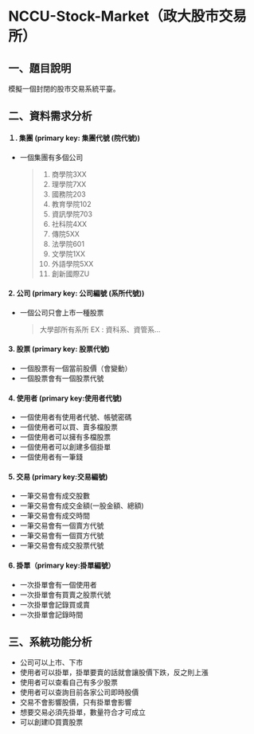 # NCCU-Stock-Market（政大股市交易所）


## 一、題目說明
模擬一個封閉的股市交易系統平臺。

## 二、資料需求分析

#### １. 集團 (primary key: 集團代號 (院代號))
* 一個集團有多個公司
  > 1. 商學院3XX
  > 2. 理學院7XX
  > 3. 國務院203
  > 4. 教育學院102
  > 5. 資訊學院703
  > 6. 社科院4XX
  > 7. 傳院5XX
  > 8. 法學院601
  > 9. 文學院1XX
  > 10. 外語學院5XX
  > 11. 創新國際ZU


#### 2. 公司 (primary key: 公司編號 (系所代號))
* 一個公司只會上市一種股票
  > 大學部所有系所 EX : 資科系、資管系...
  
#### 3. 股票 (primary key: 股票代號)
* 一個股票有一個當前股價（會變動）
* 一個股票會有一個股票代號

#### 4. 使用者 (primary key:使用者代號)
* 一個使用者有使用者代號、帳號密碼
* 一個使用者可以買、賣多檔股票
* 一個使用者可以擁有多檔股票
* 一個使用者可以創建多個掛單
* 一個使用者有一筆錢


#### 5. 交易 (primary key:交易編號)
 - 一筆交易會有成交股數
 - 一筆交易會有成交金額(一股金額、總額)
 - 一筆交易會有成交時間
 - 一筆交易會有一個賣方代號
 - 一筆交易會有一個買方代號
 - 一筆交易會有成交股票代號

#### 6. 掛單（primary key:掛單編號）
 - 一次掛單會有一個使用者
 - 一次掛單會有買賣之股票代號
 - 一次掛單會記錄買或賣
 - 一次掛單會記錄時間

## 三、系統功能分析

* 公司可以上市、下市
* 使用者可以掛單，掛單要賣的話就會讓股價下跌，反之則上漲
* 使用者可以查看自己有多少股票
* 使用者可以查詢目前各家公司即時股價
* 交易不會影響股價，只有掛單會影響
* 想要交易必須先掛單，數量符合才可成立
* 可以創建ID買賣股票

